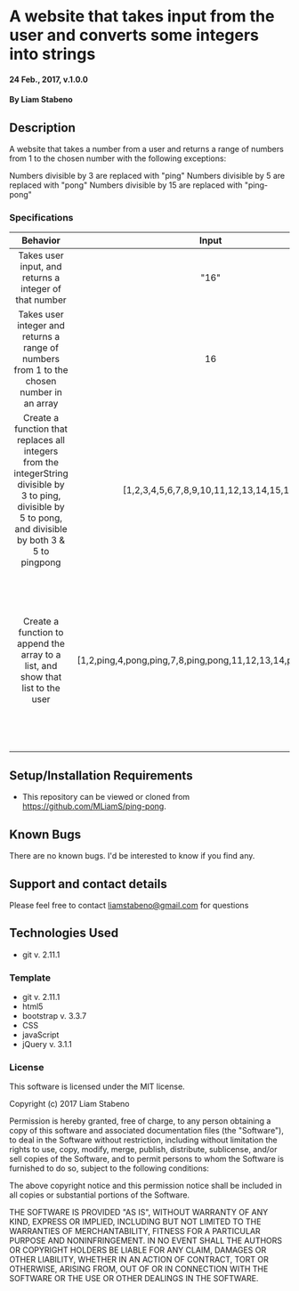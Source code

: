 # A website that takes input from the user and converts some integers into strings

#### 24 Feb., 2017, v.1.0.0

#### By Liam Stabeno

## Description

A website that takes a number from a user and returns a range of numbers from 1 to the chosen number with the following exceptions:

Numbers divisible by 3 are replaced with "ping"
Numbers divisible by 5 are replaced with "pong"
Numbers divisible by 15 are replaced with "ping-pong"
### Specifications

|Behavior|Input|Output|
|:---:|:---:|:---:|
|Takes user input, and returns a integer of that number|"16"|16|
|Takes user integer and returns a range of numbers from 1 to the chosen number in an array |16|[1,2,3,4,5,6,7,8,9,10,11,12,13,14,15,16]|
|Create a function that replaces all integers from the integerString divisible by 3 to ping, divisible by 5 to pong, and divisible by both 3 & 5 to pingpong |[1,2,3,4,5,6,7,8,9,10,11,12,13,14,15,16]|[1,2,ping,4,pong,ping,7,8,ping,pong,11,12,13,14,pingpong,16]|
|Create a function to append the array to a list, and show that list to the user |[1,2,ping,4,pong,ping,7,8,ping,pong,11,12,13,14,pingpong,16]|<li>1</li><li>2</li><li>ping</li><li>4</li><li>pong</li><li>ping</li><li>7</li><li>8</li><li>ping</li><li>pong</li><li>11</li><li>ping</li><li>13</li><li>14</li><li>pingpong</li><li>16</li>|


## Setup/Installation Requirements

* This repository can be viewed or cloned from https://github.com/MLiamS/ping-pong.


## Known Bugs

There are no known bugs. I'd be interested to know if you find any.

## Support and contact details

Please feel free to contact liamstabeno@gmail.com for questions

## Technologies Used

* git v. 2.11.1

### Template
* git v. 2.11.1
* html5
* bootstrap v. 3.3.7
* CSS
* javaScript
* jQuery v. 3.1.1

### License

This software is licensed under the MIT license.

Copyright (c) 2017 Liam Stabeno

Permission is hereby granted, free of charge, to any person obtaining a copy
of this software and associated documentation files (the "Software"), to deal
in the Software without restriction, including without limitation the rights
to use, copy, modify, merge, publish, distribute, sublicense, and/or sell
copies of the Software, and to permit persons to whom the Software is
furnished to do so, subject to the following conditions:

The above copyright notice and this permission notice shall be included in all
copies or substantial portions of the Software.

THE SOFTWARE IS PROVIDED "AS IS", WITHOUT WARRANTY OF ANY KIND, EXPRESS OR
IMPLIED, INCLUDING BUT NOT LIMITED TO THE WARRANTIES OF MERCHANTABILITY,
FITNESS FOR A PARTICULAR PURPOSE AND NONINFRINGEMENT. IN NO EVENT SHALL THE
AUTHORS OR COPYRIGHT HOLDERS BE LIABLE FOR ANY CLAIM, DAMAGES OR OTHER
LIABILITY, WHETHER IN AN ACTION OF CONTRACT, TORT OR OTHERWISE, ARISING FROM,
OUT OF OR IN CONNECTION WITH THE SOFTWARE OR THE USE OR OTHER DEALINGS IN THE
SOFTWARE.
